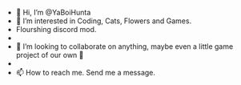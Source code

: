 - 👋 Hi, I’m @YaBoiHunta
- 👀 I’m interested in Coding, Cats, Flowers and Games.
- Flourshing discord mod.
- 
- 💞️ I’m looking to collaborate on anything, maybe even a little game project of our own 👏
- 
- 📫 How to reach me. Send me a message.

